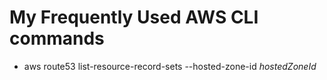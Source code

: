 # My Frequently Used AWS CLI commands

-   aws route53 list-resource-record-sets --hosted-zone-id _hostedZoneId_
